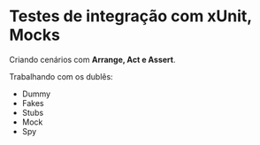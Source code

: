 # Testes de integração com xUnit, Mocks

Criando cenários com <b>Arrange, Act e Assert</b>.

Trabalhando com os dublês: 

<ul>
  <li>Dummy</li> 
  <li>Fakes</li>
  <li>Stubs</li>
  <li>Mock</li>
  <li>Spy</li>
</ul>


